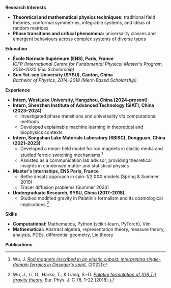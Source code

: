 **Research Interests**  
- **Theoretical and mathematical physics techniques:** traditional field theories, conformal symmetries, integrable systems, and ideas of random matrices  
- **Phase transitions and critical phenomena:** universality classes and emergent behaviours across complex systems of diverse types

**Education**  
- **École Normale Supérieure (ENS), Paris, France**  
  *ICFP (International Centre for Fundamental Physics) Master's Program, 2018–2020*
  *(Full Scholarship)* 
- **Sun Yat-sen University (SYSU), Canton, China**  
  *Bachelor of Physics, 2014–2018*
  *(Merit-Based Scholarship)*

**Experience**  
- **Intern, WestLake University, Hangzhou, China (2024–present)**
- **Intern, Shenzhen Institute of Advanced Technology (SIAT), China (2023–2024)**  
  - Investigated phase transitions and universality *via* computational methods
  - Developed explainable machine learning in theoretical and biophysics contexts
- **Intern, Songshan Lake Materials Laboratory (SBISC), Dongguan, China (2021–2023)**  
  - Developed a mean-field model for rod magnets in elastic media and studied ferroic switching mechanisms [^1]
  - Assisted as a communication lab advisor, providing theoretical insights in condensed matter and statistical physics
- **Master's Internships, ENS Paris, France**  
  - Bethe ansatz approach in spin-1/2 XXX models (Spring & Summer 2019)  
  - Tracer diffusion problems (Summer 2020)
- **Undergraduate Research, SYSU, China (2017–2018)**  
  - Studied modified gravity in Palatini’s formalism and its cosmological implications [^2]

**Skills**  
- **Computational:** Mathematica, Python (scikit-learn, PyTorch), Vim  
- **Mathematical:** Abstract algebra, representation theory, measure theory, analysis, PDEs, differential geometry, Lie theory

**Publications**  
[^1]: Wu, J. [*Rod magnets inscribed in an elastic cuboid: interpreting single-domain ferroics in Onsager's spirit.*](https://arxiv.org/abs/2206.01811) (2022)  
[^2]: Wu, J., Li, G., Harko, T., & Liang, S.-D. [*Palatini formulation of \(f(R,T)\) gravity theory.*](https://link.springer.com/article/10.1140/epjc/s10052-018-5923-9) Eur. Phys. J. C 78, 1–22 (2018).
